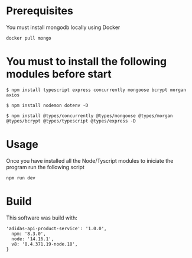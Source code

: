 # Prerequisites
You must install mongodb locally using Docker

```
docker pull mongo
```


# You must to install the following modules before start

```
$ npm install typescript express concurrently mongoose bcrypt morgan axios

$ npm install nodemon dotenv -D

$ npm install @types/concurrently @types/mongoose @types/morgan @types/bcrypt @types/typescript @types/express -D
```

# Usage
Once you have installed all the Node/Tyscript modules to iniciate the program run the following script
```
npm run dev
```
# Build
This software was build with: 
```
'adidas-api-product-service': '1.0.0',
  npm: '8.3.0',
  node: '14.16.1',
  v8: '8.4.371.19-node.18',
}
```
